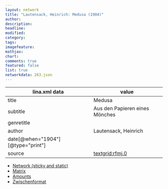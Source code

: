 ```yaml
---
layout: network
title: "Lautensack, Heinrich: Medusa (1904)"
author:
description:
headline:
modified:
category:
tags:
imagefeature: 
mathjax: 
chart: 
comments: true
featured: false
list: true
networkdata: 263.json
---
```

lina.xml data  | value
------------- | -------------
title|Medusa
subtitle|Aus den Papieren eines Mönches
genretitle|
author|Lautensack, Heinrich
date[@when="1904"][@type="print"]|
source|[textgrid:rfmj.0](https://textgridlab.org/1.0/tgcrud-public/rest/textgrid:rfmj.0/data)



* [Network (sticky and static)](/linas/network263)
* [Matrix](/linas/matrix263)
* [Amounts](/linas/amount263)
* [Zwischenformat](/linas/lina263 )

